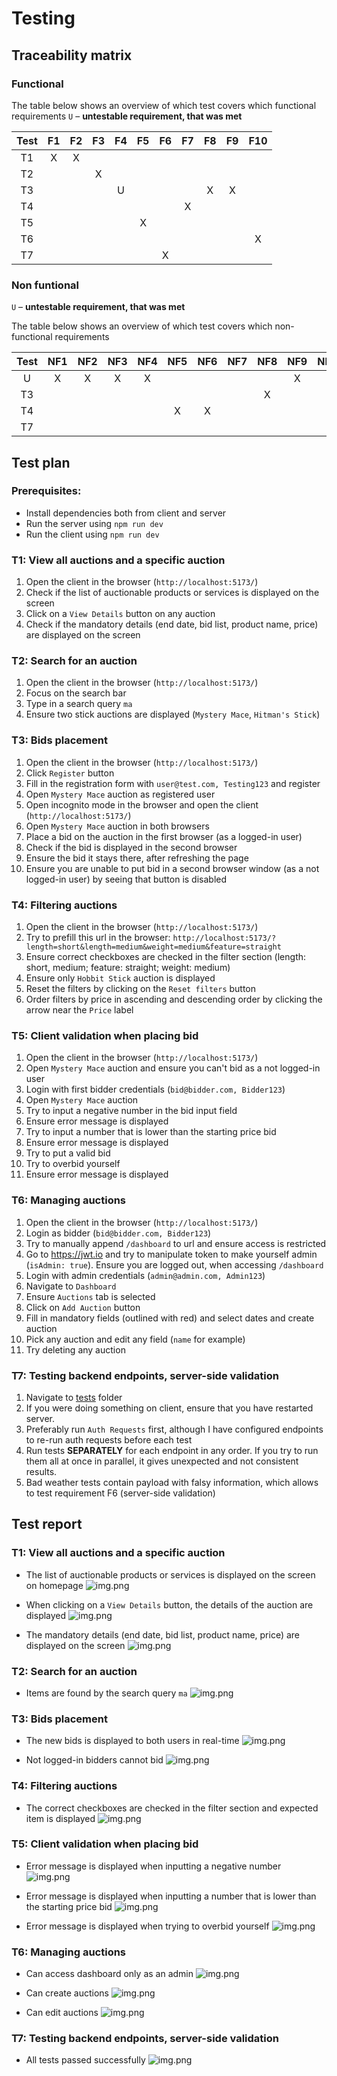 # Testing

## Traceability matrix

### Functional

The table below shows an overview of which test covers which functional requirements
`U` – **untestable requirement, that was met**

| Test | F1 | F2 | F3 | F4 | F5 | F6 | F7 | F8 | F9 | F10 | 
|:----:|:--:|:--:|:--:|:--:|:--:|:--:|:--:|:--:|:--:|:---:|
|  T1  | X  | X  |    |    |    |    |    |    |    |     |
|  T2  |    |    | X  |    |    |    |    |    |    |     |
|  T3  |    |    |    | U  |    |    |    | X  | X  |     |
|  T4  |    |    |    |    |    |    | X  |    |    |     |
|  T5  |    |    |    |    | X  |    |    |    |    |     |
|  T6  |    |    |    |    |    |    |    |    |    |  X  |
|  T7  |    |    |    |    |    | X  |    |    |    |     |


### Non funtional
`U` – **untestable requirement, that was met**

The table below shows an overview of which test covers which non-functional requirements

| Test | NF1 | NF2 | NF3 | NF4 | NF5 | NF6 | NF7 | NF8 | NF9 | NF10 | NF11 | NF12 | NF13 | NF14 | NF15 | NF16 | NF17 | NF18 | NF19 | 
|:----:|:---:|:---:|:---:|:---:|:---:|:---:|:---:|:---:|:---:|:----:|:----:|:----:|:----:|:----:|:----:|:----:|:----:|:----:|:----:|
|  U   |  X  |  X  |  X  |  X  |     |     |     |     |  X  |      |  X   |      |  X   |  X   |  X   |  X   |  X   |  X   |      |
|  T3  |     |     |     |     |     |     |     |  X  |     |      |      |  X   |      |      |      |      |      |      |      |
|  T4  |     |     |     |     |  X  |  X  |     |     |     |      |      |      |      |      |      |      |      |      |      |
|  T7  |     |     |     |     |     |     |     |     |     |  X   |      |      |      |      |      |      |      |      |      |

## Test plan

### Prerequisites:
- Install dependencies both from client and server
- Run the server using `npm run dev`
- Run the client using `npm run dev`

### T1: View all auctions and a specific auction
1. Open the client in the browser (`http://localhost:5173/`)
2. Check if the list of auctionable products or services is displayed on the screen
3. Click on a `View Details` button on any auction
4. Check if the mandatory details (end date, bid list, product name, price) are displayed on the screen

### T2: Search for an auction
1. Open the client in the browser (`http://localhost:5173/`)
2. Focus on the search bar
3. Type in a search query `ma`
4. Ensure two stick auctions are displayed (`Mystery Mace`, `Hitman's Stick`)

### T3: Bids placement  
1. Open the client in the browser (`http://localhost:5173/`)
2. Click `Register` button
3. Fill in the registration form with `user@test.com, Testing123` and register
4. Open `Mystery Mace` auction as registered user 
5. Open incognito mode in the browser and open the client (`http://localhost:5173/`)
6. Open `Mystery Mace` auction in both browsers 
7. Place a bid on the auction in the first browser (as a logged-in user)
8. Check if the bid is displayed in the second browser 
9. Ensure the bid it stays there, after refreshing the page 
10. Ensure you are unable to put bid in a second browser window (as a not logged-in user) by seeing that button is disabled

### T4: Filtering auctions
1. Open the client in the browser (`http://localhost:5173/`)
2. Try to prefill this url in the browser: `http://localhost:5173/?length=short&length=medium&weight=medium&feature=straight`
3. Ensure correct checkboxes are checked in the filter section (length: short, medium; feature: straight; weight: medium)
4. Ensure only `Hobbit Stick` auction is displayed
5. Reset the filters by clicking on the `Reset filters` button
6. Order filters by price in ascending and descending order by clicking the arrow near the `Price` label

### T5: Client validation when placing bid
1. Open the client in the browser (`http://localhost:5173/`)
2. Open `Mystery Mace` auction and ensure you can't bid as a not logged-in user
3. Login with first bidder credentials (`bid@bidder.com, Bidder123`)
4. Open `Mystery Mace` auction 
5. Try to input a negative number in the bid input field 
6. Ensure error message is displayed 
7. Try to input a number that is lower than the starting price bid 
8. Ensure error message is displayed 
9. Try to put a valid bid 
10. Try to overbid yourself 
11. Ensure error message is displayed

### T6: Managing auctions
1. Open the client in the browser (`http://localhost:5173/`)
2. Login as bidder (`bid@bidder.com, Bidder123`)
3. Try to manually append `/dashboard` to url and ensure access is restricted
4. Go to https://jwt.io and try to manipulate token to make yourself admin (`isAdmin: true`). Ensure you are logged out, when accessing `/dashboard`
5. Login with admin credentials (`admin@admin.com, Admin123`)
6. Navigate to `Dashboard`
7. Ensure `Auctions` tab is selected
8. Click on `Add Auction` button
9. Fill in mandatory fields (outlined with red) and select dates and create auction
10. Pick any auction and edit any field (`name` for example)
11. Try deleting any auction

### T7: Testing backend endpoints, server-side validation
1. Navigate to [tests](../tests/rest) folder
2. If you were doing something on client, ensure that you have restarted server.
3. Preferably run `Auth Requests` first, although I have configured endpoints to re-run auth requests before each test 
4. Run tests **SEPARATELY** for each endpoint in any order. If you try to run them all at once in parallel, it gives unexpected and not consistent results. 
5. Bad weather tests contain payload with falsy information, which allows to test requirement F6 (server-side validation)


## Test report

### T1: View all auctions and a specific auction
- The list of auctionable products or services is displayed on the screen on homepage
![img.png](assets/t1_step1.png)


- When clicking on a `View Details` button, the details of the auction are displayed
![img.png](assets/t1_step2.png)


- The mandatory details (end date, bid list, product name, price) are displayed on the screen
![img.png](assets/t1_step3.png)


### T2: Search for an auction
- Items are found by the search query `ma`
![img.png](assets/t2_step1.png)


### T3: Bids placement
- The new bids is displayed to both users in real-time
![img.png](assets/t3_step1.png)


- Not logged-in bidders cannot bid
![img.png](assets/t3_step2.png)


### T4: Filtering auctions
- The correct checkboxes are checked in the filter section and expected item is displayed
![img.png](assets/t4_step1.png)


### T5: Client validation when placing bid
- Error message is displayed when inputting a negative number
![img.png](assets/t5_step1.png)


- Error message is displayed when inputting a number that is lower than the starting price bid
![img.png](assets/t5_step2.png)


- Error message is displayed when trying to overbid yourself
![img.png](assets/t5_step3.png)


### T6: Managing auctions
- Can access dashboard only as an admin
![img.png](assets/t6_step1.png)

- Can create auctions
![img.png](assets/t6_step2.png)

- Can edit auctions
![img.png](assets/t6_step3.png)


### T7: Testing backend endpoints, server-side validation
- All tests passed successfully
![img.png](assets/t7_step1.png)
